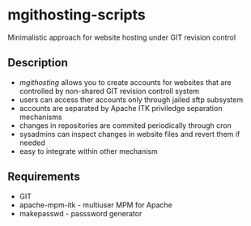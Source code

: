 mgithosting-scripts
===================

Minimalistic approach for website hosting under GIT revision control


Description
-------------

- *mgithosting* allows you to create accounts for websites that are controlled by non-shared GIT revision controll system
- users can access ther accounts only through jailed sftp subsystem
- accounts are separated by Apache ITK priviledge separation mechanisms
- changes in repositories are commited periodically through cron
- sysadmins can inspect changes in website files and revert them if needed
- easy to integrate within other mechanism


Requirements
-------------

* GIT
* apache-mpm-itk - multiuser MPM for Apache
* makepasswd - passsword generator
